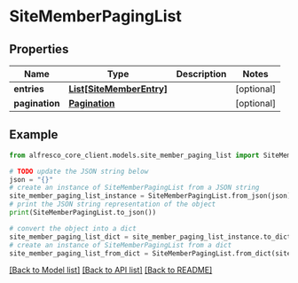 # SiteMemberPagingList


## Properties

Name | Type | Description | Notes
------------ | ------------- | ------------- | -------------
**entries** | [**List[SiteMemberEntry]**](SiteMemberEntry.md) |  | [optional] 
**pagination** | [**Pagination**](Pagination.md) |  | [optional] 

## Example

```python
from alfresco_core_client.models.site_member_paging_list import SiteMemberPagingList

# TODO update the JSON string below
json = "{}"
# create an instance of SiteMemberPagingList from a JSON string
site_member_paging_list_instance = SiteMemberPagingList.from_json(json)
# print the JSON string representation of the object
print(SiteMemberPagingList.to_json())

# convert the object into a dict
site_member_paging_list_dict = site_member_paging_list_instance.to_dict()
# create an instance of SiteMemberPagingList from a dict
site_member_paging_list_from_dict = SiteMemberPagingList.from_dict(site_member_paging_list_dict)
```
[[Back to Model list]](../README.md#documentation-for-models) [[Back to API list]](../README.md#documentation-for-api-endpoints) [[Back to README]](../README.md)


